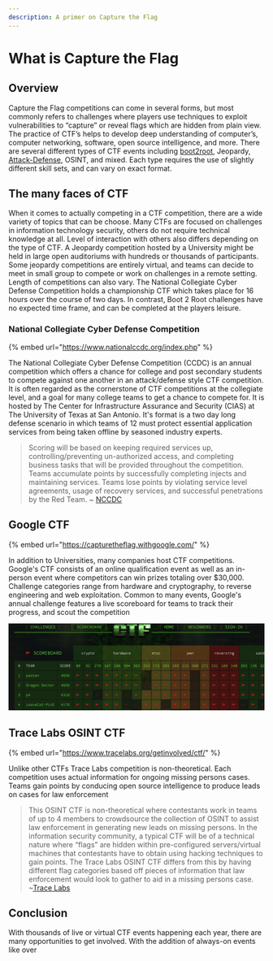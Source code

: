 ```yaml
---
description: A primer on Capture the Flag
---
```


# What is Capture the Flag

## Overview

Capture the Flag competitions can come in several forms, but most commonly refers to challenges where players use techniques to exploit vulnerabilities to “capture” or reveal flags which are hidden from plain view. The practice of CTF’s helps to develop deep understanding of computer’s, computer networking, software, open source intelligence, and more. There are several different types of CTF events including [boot2root](../categories/boot-2-root/), Jeopardy, [Attack-Defense](../categories/attack-defend/), OSINT, and mixed. Each type requires the use of slightly different skill sets, and can vary on exact format.

## The many faces of CTF

When it comes to actually competing in a CTF competition, there are a wide variety of topics that can be choose. Many CTFs are focused on challenges in information technology security, others do not require technical knowledge at all. Level of interaction with others also differs depending on the type of CTF. A Jeopardy competition hosted by a University might be held in large open auditoriums with hundreds or thousands of participants. Some jeopardy competitions are entirely virtual, and teams can decide to meet in small group to compete or work on challenges in a remote setting. Length of competitions can also vary. The National  Collegiate Cyber Defense Competition holds a championship CTF which takes place for 16 hours over the course of two days. In contrast, Boot 2 Root challenges have no expected time frame, and can be completed at the players leisure. 

### National Collegiate Cyber Defense Competition

{% embed url="https://www.nationalccdc.org/index.php" %}

The National Collegiate Cyber Defense Competition \(CCDC\) is an annual competition which offers a chance for college and post secondary students to compete against one another in an attack/defense style CTF competition. It is often regarded as the cornerstone of CTF competitions at the collegiate level, and a goal for many college teams to get a chance to compete for. It is hosted by The Center for Infrastructure Assurance and Security \(CIAS\) at The University of Texas at San Antonio. It's format is a two day long defense scenario in which teams of 12 must protect essential application services from being taken offline by seasoned industry experts. 

> Scoring will be based on keeping required services up, controlling/preventing un-authorized access, and completing business tasks that will be provided throughout the competition. Teams accumulate points by successfully completing injects and maintaining services. Teams lose points by violating service level agreements, usage of recovery services, and successful penetrations by the Red Team. ~ [NCCDC](https://www.nationalccdc.org/index.php/competition/competitors/rules)

## Google CTF

{% embed url="https://capturetheflag.withgoogle.com/" %}

In addition to Universities, many companies host CTF competitions. Google's CTF consists of an online qualification event as well as an in-person event where competitors can win prizes totaling over $30,000. Challenge categories range from hardware and cryptography, to reverse engineering and web exploitation. Common to many events, Google's annual challenge features a live scoreboard for teams to track their progress, and scout the competition

![Google CTF Leaderboard](../.gitbook/assets/screen-shot-2020-06-15-at-7.38.10-pm.png)

## Trace Labs OSINT CTF

{% embed url="https://www.tracelabs.org/getinvolved/ctf/" %}

Unlike other CTFs Trace Labs competition is non-theoretical. Each competition uses actual information for ongoing missing persons cases. Teams gain points by conducing open source intelligence to produce leads on cases for law enforcement 

> This OSINT CTF is non-theoretical where contestants work in teams of up to 4 members to crowdsource the collection of OSINT to assist law enforcement in generating new leads on missing persons. In the information security community, a typical CTF will be of a technical nature where “flags” are hidden within pre-configured servers/virtual machines that contestants have to obtain using hacking techniques to gain points. The Trace Labs OSINT CTF differs from this by having different flag categories based off pieces of information that law enforcement would look to gather to aid in a missing persons case. ~[Trace Labs](https://www.tracelabs.org/getinvolved/ctf/)

## Conclusion

With thousands of live or virtual CTF events happening each year, there are many opportunities to get involved.  With the addition of always-on events like over

